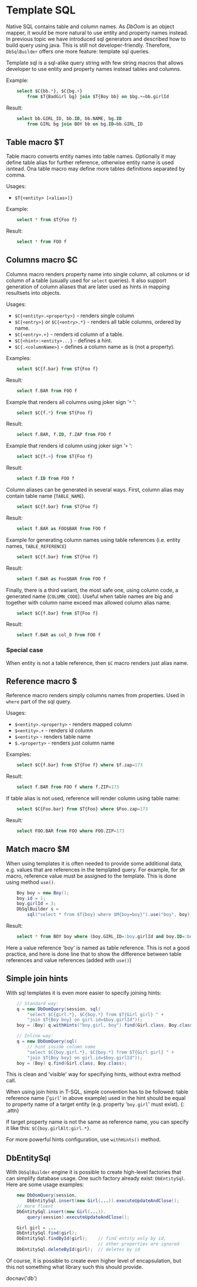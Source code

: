 # Template SQL

Native SQL contains table and column names. As *DbOom* is an object
mapper, it would be more natural to use entity and property names
instead. In previous topic we have introduced sql generators and
described how to build query using java. This is still not
developer-friendly. Therefore, `DbSqlBuilder` offers one more feature:
template sql queries.

Template sql is a sql-alike query string with few string macros that
allows developer to use entity and property names instead tables and
columns.

Example:

~~~~~ sql
    select $C{bb.*}, $C{bg.+}
        from $T{BadGirl bg} join $T{Boy bb} on $bg.+=bb.girlId
~~~~~

Result:

~~~~~ sql
    select bb.GIRL_ID, bb.ID, bb.NAME, bg.ID
        from GIRL bg join BOY bb on bg.ID=bb.GIRL_ID
~~~~~

## Table macro $T

Table macro converts entity names into table names. Optionally it may
define table alias for further reference, otherwise entity name is used
isntead. Ona table macro may define more tables definitions separated by
comma.

Usages:

* `$T{<entity> [<alias>]}`

Example:

~~~~~ sql
    select * from $T{Foo f}
~~~~~

Result:

~~~~~ sql
    select * from FOO f
~~~~~

## Columns macro $C

Columns macro renders property name into single column, all columns or
id column of a table (usually used for `select` queries). It also
support generation of column aliases that are later used as hints in
mapping resultsets into objects.

Usages:

* `$C{<entity>.<property>}` - renders single column
* `$C{<entry>}` or `$C{<entry>.*}` - renders all table columns, ordered
  by name.
* `$C{<entry>.+}` - renders id column of a table.
* `$C{<hint>:<entity>...}` - defines a hint.
* `$C{.<columnName>}` - defines a column name as is (not a property).

Examples:

~~~~~ sql
    select $C{f.bar} from $T{Foo f}
~~~~~

Result:

~~~~~ sql
    select f.BAR from FOO f
~~~~~

Example that renders all columns using joker sign \'`*` \':

~~~~~ sql
    select $C{f.*} from $T{Foo f}
~~~~~

Result:

~~~~~ sql
    select f.BAR, f.ID, f.ZAP from FOO f
~~~~~

Example that renders id column using joker sign \'`+` \':

~~~~~ sql
    select $C{f.+} from $T{Foo f}
~~~~~

Result:

~~~~~ sql
    select f.ID from FOO f
~~~~~

Column aliases can be generated in several ways. First, column alias may
contain table name (`TABLE_NAME`).

~~~~~ sql
    select $C{f.bar} from $T{Foo f}
~~~~~

Result:

~~~~~ sql
    select f.BAR as FOO$BAR from FOO f
~~~~~

Example for generating column names using table references (i.e. entity
names, `TABLE_REFERENCE`)

~~~~~ sql
    select $C{f.bar} from $T{Foo f}
~~~~~

Result:

~~~~~ sql
    select f.BAR as Foo$BAR from FOO f
~~~~~

Finally, there is a third variant, the most safe one, using column code,
a generated name (`COLUMN_CODE`). Useful when table names are big and
together with column name exceed max allowed column alias name.

~~~~~ sql
    select $C{f.bar} from $T{Foo f}
~~~~~

Result:

~~~~~ sql
    select f.BAR as col_0 from FOO f
~~~~~

### Special case

When entity is not a table reference, then `$C` macro renders just alias
name.

## Reference macro $

Reference macro renders simply columns names from properties. Used in
`where` part of the sql query.

Usages:

* `$<entity>.<property>` - renders mapped column
* `$<entity>.+` - renders id column
* `$<entity>` - renders table name
* `$.<property>` - renders just column name

Examples:

~~~~~ sql
    select $C{f.bar} from $T{Foo f} where $f.zap=173
~~~~~

Result:

~~~~~ sql
    select f.BAR from FOO f where f.ZIP=173
~~~~~

If table alias is not used, reference will render column using table
name:

~~~~~ sql
    select $C{Foo.bar} from $T{Foo} where $Foo.zap=173
~~~~~

Result:

~~~~~ sql
    select FOO.BAR from FOO where FOO.ZIP=173
~~~~~

## Match macro $M

When using templates it is often needed to provide some additional data,
e.g. values that are references in the templated query. For example, for
`$M` macro, reference value must be assigned to the template. This is
done using method `use()`.

~~~~~ java
    Boy boy = new Boy();
    boy.id = 1;
    boy.girlId = 3;
    DbSqlBuilder s =
        sql("select * from $T{boy} where $M{boy=boy}").use("boy", boy);
~~~~~

Result:

~~~~~ sql
    select * from BOY boy where (boy.GIRL_ID=:boy.girlId and boy.ID=:boy.id)
~~~~~

Here a value reference \'boy\' is named as table reference. This is not
a good practice, and here is done line that to show the difference
between table references and value references (added with `use()`)

## Simple join hints

With sql templates it is even more easier to specify joining hints:

~~~~~ java
    // Standard way:
    q = new DbOomQuery(session, sql(
    	"select $C{girl.*}, $C{boy.*} from $T{Girl girl} " +
    	"join $T{Boy boy} on girl.id=$boy.girlId"));
    boy = (Boy) q.withHints("boy.girl, boy").find(Girl.class, Boy.class);
~~~~~

~~~~~ java
    // Inline way:
    q = new DbOomQuery(sql(
        // hint inside column name
    	"select $C{boy.girl.*}, $C{boy.*} from $T{Girl girl} " +  
    	"join $T{Boy boy} on girl.id=$boy.girlId"));
    boy = (Boy) q.find(Girl.class, Boy.class);
~~~~~

This is clean and \'visible\' way for specifying hints, without extra
method call.

When using join hints in T-SQL, simple convention has to be followed:
table reference name (\'`girl`\' in above example) used in the hint
should be equal to property name of a target entity (e.g. property
\'`boy.girl`\' must exist).
{: .attn}

If target property name is not the same as reference name, you can
specify it like this: `$C{boy.girlAlt:girl.*}`.

For more powerful hints configuration, use `withHints()` method.

## DbEntitySql

With `DbSqlBuilder` engine it is possible to create high-level factories
that can simplify database usage. One such factory already exist:
`DbEntitySql`. Here are some usage examples:

~~~~~ java
    new DbOomQuery(session,
        DbEntitySql.insert(new Girl(...)).executeUpdateAndClose();
    // more fluent
    DbEntitySql.insert(new Girl(...)).
        query(session).executeUpdateAndClose();

    Girl girl = ...
    DbEntitySql.find(girl);
    DbEntitySql.findById(girl);    // find entity only by id, 
                                   // other properties are ignored
    DbEntitySql.deleteById(girl);  // deletes by id
~~~~~

Of course, it is possible to create even higher level of encapsulation,
but this not something what library such this should provide.

<js>docnav('db')</js>